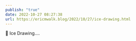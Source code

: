 ```yaml
---
publish: "true"
date: 2022-10-27 08:27:38
url: https://ericmwalk.blog/2022/10/27/ice-drawing.html
---
```


<div xmlns="http://www.w3.org/1999/xhtml">
<p>🏒 Ice Drawing….</p>
</div>